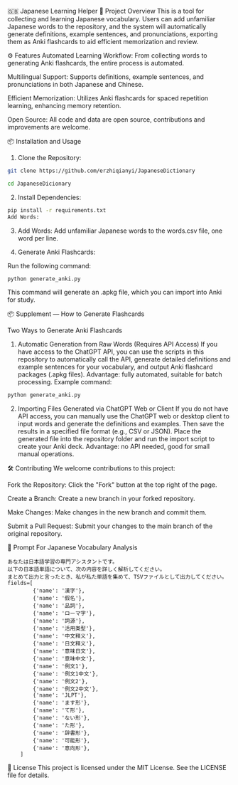 🇬🇧 Japanese Learning Helper 
📌 Project Overview
This is a tool for collecting and learning Japanese vocabulary. Users can add unfamiliar Japanese words to the repository, and the system will automatically generate definitions, example sentences, and pronunciations, exporting them as Anki flashcards to aid efficient memorization and review.

⚙️ Features
Automated Learning Workflow: From collecting words to generating Anki flashcards, the entire process is automated.

Multilingual Support: Supports definitions, example sentences, and pronunciations in both Japanese and Chinese.

Efficient Memorization: Utilizes Anki flashcards for spaced repetition learning, enhancing memory retention.

Open Source: All code and data are open source, contributions and improvements are welcome.


📦 Installation and Usage
1. Clone the Repository:

```bash
git clone https://github.com/erzhiqianyi/JapaneseDictionary

cd JapaneseDicionary
```

2. Install Dependencies:

```bash
pip install -r requirements.txt
Add Words:
```

3. Add Words:
Add unfamiliar Japanese words to the words.csv file, one word per line.

5. Generate Anki Flashcards:

Run the following command:

```bash
python generate_anki.py
```

This command will generate an .apkg file, which you can import into Anki for study.


📦 Supplement — How to Generate Flashcards

Two Ways to Generate Anki Flashcards

1. Automatic Generation from Raw Words (Requires API Access)
If you have access to the ChatGPT API, you can use the scripts in this repository to automatically call the API, generate detailed definitions and example sentences for your vocabulary, and output Anki flashcard packages (.apkg files).
Advantage: fully automated, suitable for batch processing.
Example command:

```bash
python generate_anki.py  
```

2. Importing Files Generated via ChatGPT Web or Client
If you do not have API access, you can manually use the ChatGPT web or desktop client to input words and generate the definitions and examples. Then save the results in a specified file format (e.g., CSV or JSON).
Place the generated file into the repository folder and run the import script to create your Anki deck.
Advantage: no API needed, good for small manual operations.

🛠️ Contributing
We welcome contributions to this project:

Fork the Repository: Click the "Fork" button at the top right of the page.

Create a Branch: Create a new branch in your forked repository.

Make Changes: Make changes in the new branch and commit them.

Submit a Pull Request: Submit your changes to the main branch of the original repository.


📄 Prompt For Japanese Vocabulary Analysis

```
あなたは日本語学習の専門アシスタントです。
以下の日本語単語について、次の内容を詳しく解析してください。
まとめて出力と言ったとき、私が私た単語を集めて、TSVファイルとして出力してください。
fields=[
        {'name': '漢字'},
        {'name': '假名'},    
        {'name': '品詞'},
        {'name': 'ローマ字'},
        {'name': '詞源'},
        {'name': '活用类型'},
        {'name': '中文释义'},
        {'name': '日文释义'},
        {'name': '意味日文'},
        {'name': '意味中文'},
        {'name': '例文1'},
        {'name': '例文1中文'},
        {'name': '例文2'},
        {'name': '例文2中文'},
        {'name': 'JLPT'},
        {'name': 'ます形'},
        {'name': 'て形'},
        {'name': 'ない形'},
        {'name': 'た形'},
        {'name': '辞書形'},
        {'name': '可能形'},
        {'name': '意向形'},
    ]
```


📄 License
This project is licensed under the MIT License. See the LICENSE file for details.